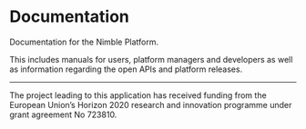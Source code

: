 # Documentation

Documentation for the Nimble Platform.

This includes manuals for users, platform managers and developers as well as information regarding the open APIs and platform releases.

* * *

The project leading to this application has received funding from the European Union’s Horizon 2020 research and innovation programme under grant agreement No 723810.